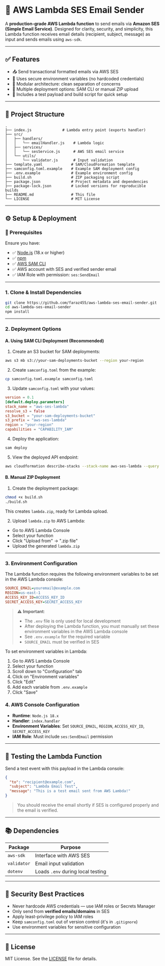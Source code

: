 # 📧 AWS Lambda SES Email Sender

A **production-grade AWS Lambda function** to send emails via **Amazon SES (Simple Email Service)**. Designed for clarity, security, and simplicity, this Lambda function receives email details (recipient, subject, message) as input and sends emails using `aws-sdk`.

---

## ✅ Features

- 📤 Send transactional formatted emails via AWS SES
- 🔐 Uses secure environment variables (no hardcoded credentials)
- 🧱 Modular architecture: clean separation of concerns
- 🚀 Multiple deployment options: SAM CLI or manual ZIP upload
- 🧪 Includes a test payload and build script for quick setup

---

## 📁 Project Structure

```
.
├── index.js              # Lambda entry point (exports handler)
├── src/
│   ├── handlers/
│   │   └── emailHandler.js    # Lambda logic
│   ├── services/
│   │   └── sesService.js      # AWS SES email service
│   └── utils/
│       └── validator.js       # Input validation
├── template.yaml             # SAM/CloudFormation template
├── samconfig.toml.example    # Example SAM deployment config
├── .env.example              # Example environment config
├── build.sh                  # ZIP packaging script
├── package.json              # Project metadata and dependencies
├── package-lock.json         # Locked versions for reproducible builds
├── README.md                 # This file
└── LICENSE                   # MIT License
```

---

## ⚙️ Setup & Deployment

### 🔧 Prerequisites

Ensure you have:

- ✅ [Node.js](https://nodejs.org/) (18.x or higher)
- ✅ [npm](https://www.npmjs.com/)
- ✅ [AWS SAM CLI](https://docs.aws.amazon.com/serverless-application-model/latest/developerguide/serverless-sam-cli-install.html)
- ✅ AWS account with SES and verified sender email
- ✅ IAM Role with permission: `ses:SendEmail`

---

### 1. Clone & Install Dependencies

```bash
git clone https://github.com/faraz455/aws-lambda-ses-email-sender.git
cd aws-lambda-ses-email-sender
npm install
```

---

### 2. Deployment Options

#### A. Using SAM CLI Deployment (Recommended)

1. Create an S3 bucket for SAM deployments:

```bash
aws s3 mb s3://your-sam-deployments-bucket --region your-region
```

2. Create `samconfig.toml` from the example:

```bash
cp samconfig.toml.example samconfig.toml
```

3. Update `samconfig.toml` with your values:

```toml
version = 0.1
[default.deploy.parameters]
stack_name = "aws-ses-lambda"
resolve_s3 = false
s3_bucket = "your-sam-deployments-bucket"
s3_prefix = "aws-ses-lambda"
region = "your-region"
capabilities = "CAPABILITY_IAM"
```

4. Deploy the application:

```bash
sam deploy
```

5. View the deployed API endpoint:

```bash
aws cloudformation describe-stacks --stack-name aws-ses-lambda --query 'Stacks[0].Outputs'
```

#### B. Manual ZIP Deployment

1. Create the deployment package:

```bash
chmod +x build.sh
./build.sh
```

This creates `lambda.zip`, ready for Lambda upload.

2. Upload `lambda.zip` to AWS Lambda:

- Go to AWS Lambda Console
- Select your function
- Click "Upload from" → ".zip file"
- Upload the generated `lambda.zip`

---

### 3. Environment Configuration

The Lambda function requires the following environment variables to be set in the AWS Lambda console:

```ini
SOURCE_EMAIL=youremail@example.com
REGION=us-east-1
ACCESS_KEY_ID=ACCESS_KEY_ID
SECRET_ACCESS_KEY=SECRET_ACCESS_KEY
```

> ⚠️ **Important**:
>
> - The `.env` file is only used for local development
> - After deploying the Lambda function, you must manually set these environment variables in the AWS Lambda console
> - See `.env.example` for the required variable
> - `SOURCE_EMAIL` must be verified in SES

To set environment variables in Lambda:

1. Go to AWS Lambda Console
2. Select your function
3. Scroll down to "Configuration" tab
4. Click on "Environment variables"
5. Click "Edit"
6. Add each variable from `.env.example`
7. Click "Save"

### 4. AWS Console Configuration

- **Runtime**: `Node.js 18.x`
- **Handler**: `index.handler`
- **Environment Variables**: Set `SOURCE_EMAIL`, `REGION`, `ACCESS_KEY_ID`, `SECRET_ACCESS_KEY`
- **IAM Role**: Must include `ses:SendEmail` permission

---

## 🧪 Testing the Lambda Function

Send a test event with this payload in the Lambda console:

```json
{
  "to": "recipient@example.com",
  "subject": "Lambda Email Test",
  "message": "This is a test email sent from AWS Lambda!"
}
```

> You should receive the email shortly if SES is configured properly and the email is verified.

---

## 📚 Dependencies

| Package     | Purpose                           |
| ----------- | --------------------------------- |
| `aws-sdk`   | Interface with AWS SES            |
| `validator` | Email input validation            |
| `dotenv`    | Loads `.env` during local testing |

---

## 🔐 Security Best Practices

- Never hardcode AWS credentials — use IAM roles or Secrets Manager
- Only send from **verified emails/domains** in SES
- Apply least-privilege policy to IAM roles
- Keep `samconfig.toml` out of version control (it's in `.gitignore`)
- Use environment variables for sensitive configuration

---

## 📄 License

MIT License. See the [LICENSE](./LICENSE) file for details.
